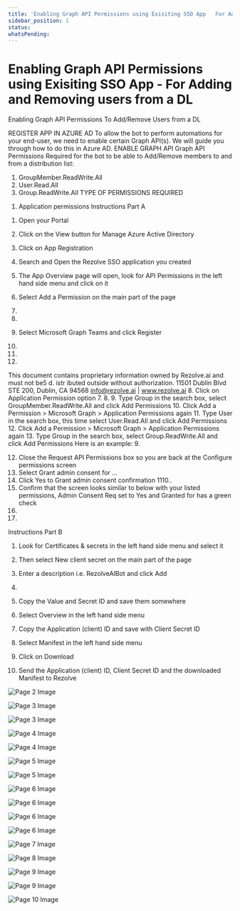 ```yaml
---
title: 'Enabling Graph API Permissions using Exisiting SSO App   For Adding and Removing users from a DL'
sidebar_position: 1
status: 
whatsPending: 
---
```



# Enabling Graph API Permissions using Exisiting SSO App - For Adding and Removing users from a DL



Enabling Graph API
Permissions
To Add/Remove Users from a DL


REGISTER APP IN AZURE AD
To allow the bot to perform automations for your end-user, we need to enable certain Graph API(s). We will guide you
through how to do this in Azure AD.
ENABLE GRAPH API
Graph API Permissions Required for the bot to be able to Add/Remove members to and from a distribution list:
1. GroupMember.ReadWrite.All
2. User.Read.All
3. Group.ReadWrite.All
TYPE OF PERMISSIONS REQUIRED
1) Application permissions
Instructions Part A
1. Open your Portal
2. Click on the View button for Manage Azure Active Directory

3. Click on App Registration
4. Search and Open the Rezolve SSO application you created

5. The App Overview page will open, look for API Permissions in the left hand side menu and click on it
6. Select Add a Permission on the main part of the page
1.
2.
7. Select Microsoft Graph
Teams and click Register
3.
5.
6.
This document contains proprietary information owned by Rezolve.ai and must not
be5 d. istr ibuted outside without authorization.
11501 Dublin Blvd STE 200, Dublin, CA 94568 info@rezolve.ai | www.rezolve.ai
8. Click on Application Permission option
7.
8.
9. Type Group in the search box, select GroupMember.ReadWrite.All and click Add Permissions
10. Click Add a Permission &gt; Microsoft Graph &gt; Application Permissions again
11. Type User in the search box, this time select User.Read.All and click Add Permissions
12. Click Add a Permission &gt; Microsoft Graph &gt; Application Permissions again
13. Type Group in the search box, select Group.ReadWrite.All and click Add Permissions
Here is an example:
9.

12. Close the Request API Permissions box so you are back at the Configure permissions screen
13. Select Grant admin consent for …
14. Click Yes to Grant admin consent confirmation
1110..
15. Confirm that the screen looks similar to below with your listed permissions, Admin Consent Req set to Yes and
Granted for has a green check
12.
13.

Instructions Part B
1. Look for Certificates & secrets in the left hand side menu and select it
2. Then select New client secret on the main part of the page

3. Enter a description i.e. RezolveAIBot and click Add
14.

5. Copy the Value and Secret ID and save them somewhere
6. Select Overview in the left hand side menu
7. Copy the Application (client) ID and save with Client Secret ID
8. Select Manifest in the left hand side menu
9. Click on Download


10. Send the Application (client) ID, Client Secret ID and the downloaded Manifest to Rezolve


![Page 2 Image](/img/reference/Graph%20API%20Guides/images/Enabling-Graph-API-Permissions-using-Exisiting-SSO-App---For-Adding-and-Removing-users-from-a-DL_page2_4.png)

![Page 3 Image](/img/reference/Graph%20API%20Guides/images/Enabling-Graph-API-Permissions-using-Exisiting-SSO-App---For-Adding-and-Removing-users-from-a-DL_page3_4.png)

![Page 3 Image](/img/reference/Graph%20API%20Guides/images/Enabling-Graph-API-Permissions-using-Exisiting-SSO-App---For-Adding-and-Removing-users-from-a-DL_page3_5.png)

![Page 4 Image](/img/reference/Graph%20API%20Guides/images/Enabling-Graph-API-Permissions-using-Exisiting-SSO-App---For-Adding-and-Removing-users-from-a-DL_page4_4.png)

![Page 4 Image](/img/reference/Graph%20API%20Guides/images/Enabling-Graph-API-Permissions-using-Exisiting-SSO-App---For-Adding-and-Removing-users-from-a-DL_page4_5.png)

![Page 5 Image](/img/reference/Graph%20API%20Guides/images/Enabling-Graph-API-Permissions-using-Exisiting-SSO-App---For-Adding-and-Removing-users-from-a-DL_page5_4.png)

![Page 5 Image](/img/reference/Graph%20API%20Guides/images/Enabling-Graph-API-Permissions-using-Exisiting-SSO-App---For-Adding-and-Removing-users-from-a-DL_page5_5.png)

![Page 6 Image](/img/reference/Graph%20API%20Guides/images/Enabling-Graph-API-Permissions-using-Exisiting-SSO-App---For-Adding-and-Removing-users-from-a-DL_page6_4.png)

![Page 6 Image](/img/reference/Graph%20API%20Guides/images/Enabling-Graph-API-Permissions-using-Exisiting-SSO-App---For-Adding-and-Removing-users-from-a-DL_page6_5.png)

![Page 6 Image](/img/reference/Graph%20API%20Guides/images/Enabling-Graph-API-Permissions-using-Exisiting-SSO-App---For-Adding-and-Removing-users-from-a-DL_page6_6.png)

![Page 6 Image](/img/reference/Graph%20API%20Guides/images/Enabling-Graph-API-Permissions-using-Exisiting-SSO-App---For-Adding-and-Removing-users-from-a-DL_page6_7.png)

![Page 7 Image](/img/reference/Graph%20API%20Guides/images/Enabling-Graph-API-Permissions-using-Exisiting-SSO-App---For-Adding-and-Removing-users-from-a-DL_page7_4.png)

![Page 8 Image](/img/reference/Graph%20API%20Guides/images/Enabling-Graph-API-Permissions-using-Exisiting-SSO-App---For-Adding-and-Removing-users-from-a-DL_page8_4.png)

![Page 9 Image](/img/reference/Graph%20API%20Guides/images/Enabling-Graph-API-Permissions-using-Exisiting-SSO-App---For-Adding-and-Removing-users-from-a-DL_page9_4.png)

![Page 9 Image](/img/reference/Graph%20API%20Guides/images/Enabling-Graph-API-Permissions-using-Exisiting-SSO-App---For-Adding-and-Removing-users-from-a-DL_page9_5.png)

![Page 10 Image](/img/reference/Graph%20API%20Guides/images/Enabling-Graph-API-Permissions-using-Exisiting-SSO-App---For-Adding-and-Removing-users-from-a-DL_page10_4.png)
